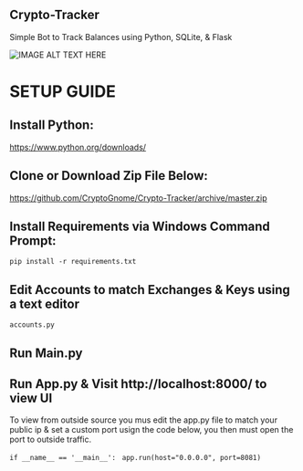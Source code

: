 ## Crypto-Tracker
Simple Bot to Track Balances using Python, SQLite, &amp; Flask


![IMAGE ALT TEXT HERE](https://i.imgur.com/Cx9WaJ7.png)


# SETUP GUIDE

## Install Python: 

https://www.python.org/downloads/

## Clone or Download Zip File Below:

https://github.com/CryptoGnome/Crypto-Tracker/archive/master.zip

## Install Requirements via Windows Command Prompt:

```pip install -r requirements.txt```


## Edit Accounts to match Exchanges & Keys using a text editor

```accounts.py```

## Run Main.py

## Run App.py & Visit http://localhost:8000/ to view UI

To view from outside source you mus edit the app.py file to match your public ip & set a custom port usign the code below, you then must open the port to outside traffic.

```if __name__ == '__main__':```
   ``` app.run(host="0.0.0.0", port=8081)```

